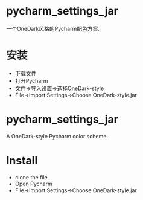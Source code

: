 # pycharm_settings_jar
一个OneDark风格的Pycharm配色方案.
# 安装
- 下载文件
- 打开Pycharm
- 文件->导入设置->选择OneDark-style
- File->Import Settings->Choose OneDark-style.jar


# pycharm_settings_jar
A OneDark-style Pycharm color scheme.
# Install
- clone the file
- Open Pycharm
- File->Import Settings->Choose OneDark-style.jar
